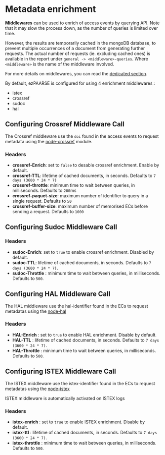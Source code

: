 # Metadata enrichment #

**Middlewares** can be used to enrich of access events by querying API.
Note that it may slow the process down, as the number of queries is limited over time.

However, the results are temporarily cached in the mongoDB database, to prevent multiple occurrences of a document from generating further requests. The actual number of requests (ie. excluding cached ones) is available in the report under `general -> <middleware>-queries`. Where `<middleware>` is the name of the middleware involved.

For more details on middlewares, you can read the [dedicated section](../development/middlewares.html).

By default, ezPAARSE is configured for using 4 enrichment middlewares : 
  * istex
  * crossref
  * sudoc
  * hal


## Configuring Crossref Middleware Call ##

The Crossref middleware use the `doi` found in the access events to request metadata using the [node-crossref](https://www.npmjs.com/package/meta-doi) module.

### Headers ###
  * **crossref-Enrich**: set to `false` to desable crossref enrichment. Enable by default.
  * **crossref-TTL**: lifetime of cached documents, in seconds. Defaults to `7 days (3600 * 24 * 7)`
  * **crossref-throttle**: minimum time to wait between queries, in milliseconds. Defaults to `200`ms
  * **crossref-paquet-size**: maximum number of identifier to query in a single request. Defaults to `50` 
  * **crossref-buffer-size**: maximum number of memorised ECs before sending a request. Defaults to `1000`

## Configuring Sudoc Middleware Call ##

### Headers ###
  * **sudoc-Enrich**: set to `true` to enable crossref enrichment. Disabled by default.
  * **sudoc-TTL**: lifetime of cached documents, in seconds. Defaults to `7 days (3600 * 24 * 7)`.
  * **sudoc-Throttle** : minimum time to wait between queries, in milliseconds. Defaults to `500`.

## Configuring HAL Middleware Call ##

The HAL middleware use the hal-identifier found in the ECs to request metadatas using the [node-hal](https://www.npmjs.com/package/methal)

### Headers ###
  * **HAL-Enrich** : set to `true` to enable HAL enrichment. Disable by default.
  * **HAL-TTL** : lifetime of cached documents, in seconds. Defaults to `7 days (3600 * 24 * 7)`.
  * **HAL-Throttle** : minimum time to wait between queries, in milliseconds. Defaults to `500`.

## Configuring ISTEX Middleware Call ##

The ISTEX middleware use the istex-identifier found in the ECs to request metadatas using the [node-istex](hhttps://www.npmjs.com/package/node-istex)

ISTEX middleware is automatically activated on ISTEX logs

### Headers ###
  * **istex-enrich** : set to `true` to enable ISTEX enrichment. Disable by default.
  * **istex-ttl** : lifetime of cached documents, in seconds. Defaults to `7 days (3600 * 24 * 7)`.
  * **istex-throttle** : minimum time to wait between queries, in milliseconds. Defaults to `500`. 
